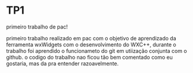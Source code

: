 # TP1
primeiro trabalho de pac! 

primeiro trabalho realizado em pac com o objetivo de aprendizado da ferramenta wxWidgets com o desenvolvimento do WXC++,
durante o trabalho foi aprendido o funcionameto do git em utiização conjunta com o github. o codigo do trabalho nao ficou tão bem comentado
como eu gostaria, mas da pra entender razoavelmente.
